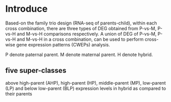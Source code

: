 # Introduce

Based-on the family trio design (RNA-seq of parents-child), within each cross combination, there are three types of DEG obtained from P-vs-M, P-vs-H and M-vs-H comparisons respectively.
A union of DEG of P-vs-M, P-vs-H and M-vs-H in a cross combination, can be used to perform cross-wise gene expression patterns (CWEPs) analysis.

P denote paternal parent.
M denote maternal parent.
H denote hybrid.

## five super-classes
above high-parent (AHP), high-parent (HP), middle-parent (MP), low-parent (LP) and below low-parent (BLP) expression levels in hybrid as compared to their parents

